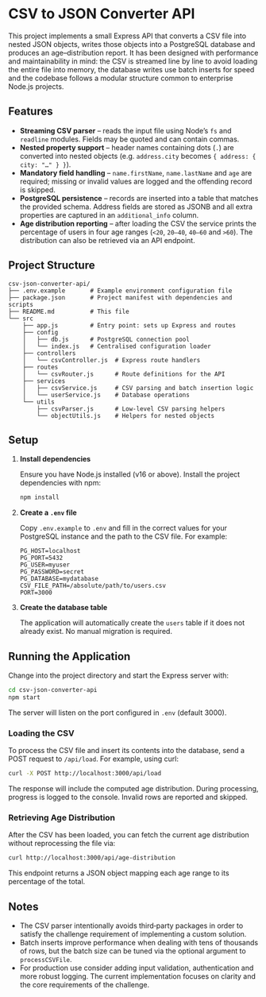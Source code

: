 # CSV to JSON Converter API

This project implements a small Express API that converts a CSV file into nested
JSON objects, writes those objects into a PostgreSQL database and produces an
age–distribution report.  It has been designed with performance and
maintainability in mind: the CSV is streamed line by line to avoid loading the
entire file into memory, the database writes use batch inserts for speed and
the codebase follows a modular structure common to enterprise Node.js
projects.

## Features

* **Streaming CSV parser** – reads the input file using Node’s `fs` and
  `readline` modules.  Fields may be quoted and can contain commas.
* **Nested property support** – header names containing dots (`.`) are
  converted into nested objects (e.g. `address.city` becomes
  `{ address: { city: "…" } }`).
* **Mandatory field handling** – `name.firstName`, `name.lastName` and
  `age` are required; missing or invalid values are logged and the
  offending record is skipped.
* **PostgreSQL persistence** – records are inserted into a table that matches
  the provided schema.  Address fields are stored as JSONB and all extra
  properties are captured in an `additional_info` column.
* **Age distribution reporting** – after loading the CSV the service prints
  the percentage of users in four age ranges (`<20`, `20–40`, `40–60` and
  `>60`).  The distribution can also be retrieved via an API endpoint.

## Project Structure

```
csv-json-converter-api/
├── .env.example       # Example environment configuration file
├── package.json       # Project manifest with dependencies and scripts
├── README.md          # This file
└── src
    ├── app.js         # Entry point: sets up Express and routes
    ├── config
    │   ├── db.js      # PostgreSQL connection pool
    │   └── index.js   # Centralised configuration loader
    ├── controllers
    │   └── csvController.js  # Express route handlers
    ├── routes
    │   └── csvRouter.js      # Route definitions for the API
    ├── services
    │   ├── csvService.js     # CSV parsing and batch insertion logic
    │   └── userService.js    # Database operations
    └── utils
        ├── csvParser.js      # Low-level CSV parsing helpers
        └── objectUtils.js    # Helpers for nested objects
```

## Setup

1. **Install dependencies**

   Ensure you have Node.js installed (v16 or above).  Install the project
   dependencies with npm:

   ```bash
   npm install
   ```

2. **Create a `.env` file**

   Copy `.env.example` to `.env` and fill in the correct values for your
   PostgreSQL instance and the path to the CSV file.  For example:

   ```env
   PG_HOST=localhost
   PG_PORT=5432
   PG_USER=myuser
   PG_PASSWORD=secret
   PG_DATABASE=mydatabase
   CSV_FILE_PATH=/absolute/path/to/users.csv
   PORT=3000
   ```

3. **Create the database table**

   The application will automatically create the `users` table if it does not
   already exist.  No manual migration is required.

## Running the Application

Change into the project directory and start the Express server with:

```bash
cd csv-json-converter-api
npm start
```

The server will listen on the port configured in `.env` (default 3000).

### Loading the CSV

To process the CSV file and insert its contents into the database, send a
POST request to `/api/load`.  For example, using curl:

```bash
curl -X POST http://localhost:3000/api/load
```

The response will include the computed age distribution.  During
processing, progress is logged to the console.  Invalid rows are
reported and skipped.

### Retrieving Age Distribution

After the CSV has been loaded, you can fetch the current age distribution
without reprocessing the file via:

```bash
curl http://localhost:3000/api/age-distribution
```

This endpoint returns a JSON object mapping each age range to its
percentage of the total.

## Notes

* The CSV parser intentionally avoids third‑party packages in order to
  satisfy the challenge requirement of implementing a custom solution.
* Batch inserts improve performance when dealing with tens of thousands
  of rows, but the batch size can be tuned via the optional
  argument to `processCSVFile`.
* For production use consider adding input validation, authentication and
  more robust logging.  The current implementation focuses on clarity and
  the core requirements of the challenge.